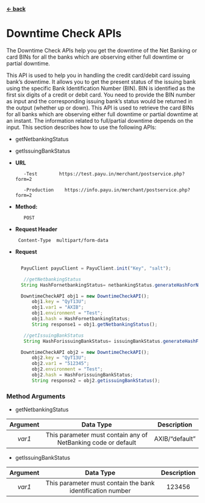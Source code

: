 [**<- back**](/Users/sumit.pawar/Desktop/Java_SDK/payu-java/src/readme1.md)

# Downtime Check APIs
The Downtime Check APIs help you get  the downtime of the Net Banking or card BINs for all the banks which are observing either full downtime or partial downtime.

This API is used to help you in handling the credit card/debit card issuing bank’s downtime. It allows you to get the present status of the issuing bank using the specific Bank Identification Number (BIN). BIN is identified as the first six digits of a credit or debit card. You need to provide the BIN number as input and the corresponding issuing bank’s status would be returned in the output (whether up or down).
This API is used to retrieve the card BINs for all banks which are observing either full downtime or partial downtime at an instant. The information related to full/partial downtime depends on the input.
This section describes how to use the following APIs:

* getNetbankingStatus
* getIssuingBankStatus



* **URL**

         -Test        https://test.payu.in/merchant/postservice.php?form=2

         -Production	https://info.payu.in/merchant/postservice.php?form=2



* **Method:**

         POST


*  **Request Header**

        Content-Type  multipart/form-data


* **Request**

  ```javascript

    PayuClient payuClient = PayuClient.init("Key", "salt");

     //getNetbankingStatus
    String HashFornetbankingStatus= netbankingStatus.generateHashForNetbankingStatus();

    DowntimeCheckAPI obj1 = new DowntimeCheckAPI();
        obj1.key = "QyT13U";
        obj1.var1 = "AXIB";
        obj1.environment = "Test";
        obj1.hash = HashFornetbankingStatus;
        String response1 = obj1.getNetbankingStatus();

     //getIssuingBankStatus
     String HashForissuingBankStatus= issuingBankStatus.generateHashForissuingBankStatus();

    DowntimeCheckAPI obj2 = new DowntimeCheckAPI();
        obj2.key = "QyT13U";
        obj2.var1 = "512345";
        obj2.environment = "Test";
        obj2.hash = HashForissuingBankStatus;
        String response2 = obj2.getissuingBankStatus();


  ```



### Method Arguments

* getNetbankingStatus

| Argument |                       Data Type                        | Description   |
|:--------:|:------------------------------------------------------:| :---: |
|  *var1*  | This parameter must contain any of NetBanking code or default | AXIB/“default”  |

* getIssuingBankStatus

| Argument |                       Data Type                        | Description |
|:--------:|:------------------------------------------------------:|:-----------:|
|  *var1*  |  This parameter must contain the bank identification number |   123456    |
